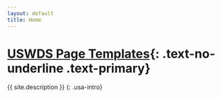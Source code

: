 ```yaml
---
layout: default
title: Home
---
```

# [USWDS Page Templates](https://bixal.github.io/uswds-page-templates/){: .text-no-underline .text-primary}

{{ site.description }}
{: .usa-intro}
